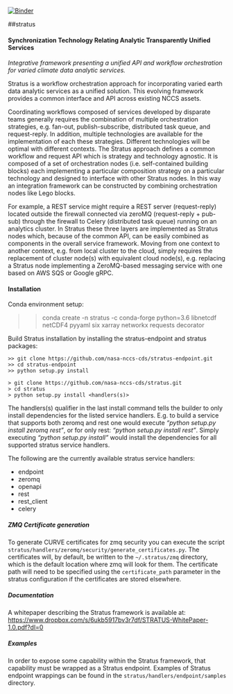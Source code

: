[![Binder](https://binder.pangeo.io/badge_logo.svg)](https://binder.pangeo.io/v2/gh/supriyascode/stratus/master)



##stratus
#### Synchronization Technology Relating Analytic Transparently Unified Services

*Integrative framework presenting a unified API and workflow orchestration for varied climate data analytic services.*

Stratus is a workflow orchestration approach for incorporating varied earth data analytic services as a unified solution. This evolving framework provides a common interface and API across existing NCCS assets.

Coordinating workflows composed of services developed by disparate teams generally requires the combination of multiple orchestration strategies, e.g. fan-out, publish-subscribe, distributed task queue, and request-reply. In addition, multiple technologies are available for the implementation of each these strategies. Different technologies will be optimal with different contexts. The Stratus approach defines a common workflow and request API which is strategy and technology agnostic. It is composed of a set of orchestration nodes (i.e. self-contained building blocks) each implementing a particular composition strategy on a particular technology and designed to interface with other Stratus nodes. In this way an integration framework can be constructed by combining orchestration nodes like Lego blocks.

For example, a REST service might require a REST server (request-reply) located outside the firewall connected via zeroMQ (request-reply + pub-sub) through the firewall to Celery (distributed task queue) running on an analytics cluster. In Stratus these three layers are implemented as Stratus nodes which, because of the common API, can be easily combined as components in the overall service framework. Moving from one context to another context, e.g. from local cluster to the cloud, simply requires the replacement of cluster node(s) with equivalent cloud node(s), e.g. replacing a Stratus node implementing a ZeroMQ-based messaging service with one based on AWS SQS or Google gRPC.

#### Installation

Conda environment setup:

 >> conda create -n stratus -c conda-forge python=3.6 libnetcdf netCDF4 pyyaml six xarray networkx requests decorator
 
Build Stratus installation by installing the stratus-endpoint and stratus packages:

    >> git clone https://github.com/nasa-nccs-cds/stratus-endpoint.git
    >> cd stratus-endpoint
    >> python setup.py install

    > git clone https://github.com/nasa-nccs-cds/stratus.git
    > cd stratus
    > python setup.py install <handlers(s)>

The handlers(s) qualifier in the last install command tells the builder to only install dependencies for the listed service handlers.  E.g. to build a service that supports both zeromq and rest one would execute *“python setup.py install zeromq rest”*, or for only rest: *“python setup.py install rest”*.  Simply executing *“python setup.py install”* would install the dependencies for all supported stratus service handlers.

The following are the currently available stratus service handlers: 
* endpoint
* zeromq
* openapi
* rest
* rest_client
* celery

##### ZMQ Certificate generation
   To generate CURVE certificates for zmq security you can execute the script `stratus/handlers/zeromq/security/generate_certificates.py`. The certificates will, by default, be written to the `~/.stratus/zmq` directory, which is the default location where zmq will look for them.  The certificate path will need to be specified using the `certificate_path` parameter in the stratus configuration if the certificates are stored elsewhere. 

##### Documentation

A whitepaper describing the Stratus framework is available at: https://www.dropbox.com/s/6ukb5917bv3r7df/STRATUS-WhitePaper-1.0.pdf?dl=0

##### Examples

In order to expose some capability within the Stratus framework, that capability must be wrapped as a Stratus endpoint.
Examples of Stratus endpoint wrappings can be found in the `stratus/handlers/endpoint/samples` directory.



